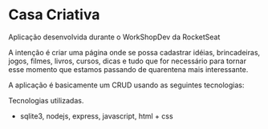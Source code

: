 # Casa Criativa
Aplicação desenvolvida durante o WorkShopDev da RocketSeat

A intenção é criar uma página onde se possa cadastrar idéias, brincadeiras, jogos, filmes, livros, cursos, dicas e tudo que for necessário para tornar esse momento que estamos passando de quarentena mais interessante. 

A aplicação é basicamente um CRUD usando as seguintes tecnologias:

Tecnologias utilizadas. 
- sqlite3, nodejs, express, javascript, html + css
